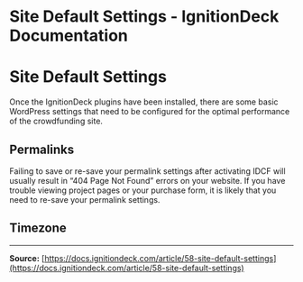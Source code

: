 # Site Default Settings - IgnitionDeck Documentation

# Site Default Settings

[](javascript:window.print())
Once the IgnitionDeck plugins have been installed, there are some basic WordPress settings that need to be configured for the optimal performance of the crowdfunding site.

## Permalinks

Failing to save or re-save your permalink settings after activating IDCF will usually result in “404 Page Not Found” errors on your website. If you have trouble viewing project pages or your purchase form, it is likely that you need to re-save your permalink settings.

## Timezone



---
**Source:** [https://docs.ignitiondeck.com/article/58-site-default-settings](https://docs.ignitiondeck.com/article/58-site-default-settings)
